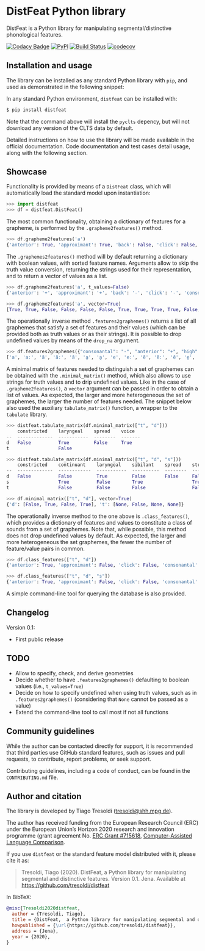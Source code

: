 # DistFeat Python library

DistFeat is a Python library for manipulating segmental/distinctive phonological features.


[![Codacy Badge](https://api.codacy.com/project/badge/Grade/aee2598d1c6d4e92aa2984a4703a7918)](https://app.codacy.com/manual/tresoldi/distfeat?utm_source=github.com&utm_medium=referral&utm_content=tresoldi/distfeat&utm_campaign=Badge_Grade_Dashboard)
[![PyPI](https://img.shields.io/pypi/v/distfeat.svg)](https://pypi.org/project/distfeat)
[![Build Status](https://travis-ci.org/tresoldi/distfeat.svg?branch=master)](https://travis-ci.org/tresoldi/distfeat)
[![codecov](https://codecov.io/gh/tresoldi/distfeat/branch/master/graph/badge.svg)](https://codecov.io/gh/tresoldi/distfeat)

## Installation and usage

The library can be installed as any standard Python library with
`pip`, and used as demonstrated in the following snippet:

In any standard Python environment, `distfeat` can be installed with:

```bash
$ pip install distfeat
```

Note that the command above will install the `pyclts` depency, but will not download
any version of the CLTS data by default.

Detailed instructions on how to use the library will be made available in
the official documentation. Code documentation and test cases detail
usage, along with the following section.

## Showcase

Functionality is provided by means of a `DistFeat` class, which will
automatically load the standard model upon instantiation:

```python
>>> import distfeat
>>> df = distfeat.DistFeat()
```

The most common functionality, obtaining a dictionary of features for a
grapheme, is performed by the `.grapheme2features()` method.

```python
>>> df.grapheme2features('a')
{'anterior': True, 'approximant': True, 'back': False, 'click': False, 'consonantal': False, 'constricted': False, 'continuant': True, 'coronal': True, 'distributed': True, 'dorsal': True, 'high': False, 'labial': False, 'laryngeal': True, 'lateral': False, 'long': None, 'low': True, 'nasal': False, 'pharyngeal': None, 'place': True, 'preaspirated': None, 'preglottalized': None, 'prenasal': None, 'round': None, 'sibilant': False, 'sonorant': True, 'spread': False, 'strident': False, 'syllabic': True, 'tense': True, 'voice': True}
```

The `.graphemes2features()` method will by default returning a dictionary with
boolean values, with sorted feature names. Arguments allow to skip the
truth value conversion, returning the strings used for their representation,
and to return a vector of values as a list.

```python
>>> df.grapheme2features('a', t_values=False)
{'anterior': '+', 'approximant': '+', 'back': '-', 'click': '-', 'consonantal': '-', 'constricted': '-', 'continuant': '+', 'coronal': '+', 'distributed': '+', 'dorsal': '+', 'high': '-', 'labial': '-', 'laryngeal': '+', 'lateral': '-', 'long': '0', 'low': '+', 'nasal': '-', 'pharyngeal': '0', 'place': '+', 'preaspirated': '0', 'preglottalized': '0', 'prenasal': '0', 'round': '0', 'sibilant': '-', 'sonorant': '+', 'spread': '-', 'strident': '-', 'syllabic': '+', 'tense': '+', 'voice': '+'}

>>> df.grapheme2features('a', vector=True)
[True, True, False, False, False, False, True, True, True, True, False, False, True, False, None, True, False, None, True, None, None, None, None, False, True, False, False, True, True, True]
```

The operationally inverse method `.features2graphemes()` returns a list of all
graphemes that satisfy a set of features and their values (which can be
provided both as truth values or as their strings). It is possible to drop
undefined values by means of the `drop_na` argument.

```python
>>> df.features2graphemes({"consonantal": "-", "anterior": "+", "high": "-"})
['a', 'aː', 'ã', 'ãː', 'ă', 'ḁ', 'a̯', 'e', 'eː', 'ẽ', 'ẽː', 'ĕ', 'e̤', 'e̥', 'e̯', 'æ', 'æː', 'æ̃', 'æ̃ː', 'ø', 'øː', 'ø̃', 'ø̃ː', 'œ', 'œː', 'œ̃', 'œ̃ː', 'ɶ', 'ɶː', 'ɶ̃', 'ɶ̃ː']
```

A minimal matrix of features needed to distinguish a set of graphemes can be
obtained with the `.minimal_matrix()` method, which also allows to use
strings for truth values and to drip undefined values. Like in the
case of `.grapheme2features()`, a `vector` argument can be passed in order
to obtain a list of values. As expected, the
larger and more heterogeneous the set of graphemes, the larger the
number of features needed. The snippet below also used the auxiliary
`tabulate_matrix()` function, a wrapper to the `tabulate` library.

```python
>>> distfeat.tabulate_matrix(df.minimal_matrix(["t", "d"]))
    constricted    laryngeal    spread    voice
--  -------------  -----------  --------  -------
d   False          True         False     True
t                  False

>>> distfeat.tabulate_matrix(df.minimal_matrix(["t", "d", "s"]))
    constricted    continuant    laryngeal    sibilant    spread    strident    voice
--  -------------  ------------  -----------  ----------  --------  ----------  -------
d   False          False         True         False       False     False       True
s                  True          False        True                  True
t                  False         False        False                 False

>>> df.minimal_matrix(["t", "d"], vector=True)
{'d': [False, True, False, True], 't': [None, False, None, None]}
```

The operationally inverse method to the one above is `.class_features()`,
which provides a dictionary of features and values to constitute a class of
sounds from a set of graphemes. Note that, while possible, this method
does not drop undefined values by default. As expected, the larger and more
heterogeneous the set graphemes, the fewer the number of feature/value
pairs in common.

```python
>>> df.class_features(["t", "d"])
{'anterior': True, 'approximant': False, 'click': False, 'consonantal': True, 'continuant': False, 'coronal': True, 'distributed': False, 'dorsal': False, 'labial': False, 'lateral': False, 'nasal': False, 'place': True, 'sibilant': False, 'sonorant': False, 'strident': False, 'syllabic': False, 'tense': False}

>>> df.class_features(["t", "d", "s"])
{'anterior': True, 'approximant': False, 'click': False, 'consonantal': True, 'coronal': True, 'distributed': False, 'dorsal': False, 'labial': False, 'lateral': False, 'nasal': False, 'place': True, 'sonorant': False, 'syllabic': False, 'tense': False}
```

A simple command-line tool for querying the database is also provided.

## Changelog

Version 0.1:
  - First public release

## TODO

- Allow to specify, check, and derive geometries
- Decide whether to have `.features2graphemes()` defaulting to boolean
  values (i.e., `t_values=True`)
- Decide on how to specify undefined when using truth values, such as in
  `.features2graphemes()` (considering that `None` cannot be passed as a
  value)
- Extend the command-line tool to call most if not all functions

## Community guidelines

While the author can be contacted directly for support, it is recommended
that third parties use GitHub standard features, such as issues and
pull requests, to contribute, report problems, or seek support.

Contributing guidelines, including a code of conduct, can be found in
the `CONTRIBUTING.md` file.

## Author and citation

The library is developed by Tiago Tresoldi (tresoldi@shh.mpg.de).

The author has received funding from the European Research Council (ERC)
under the European Union’s Horizon 2020 research and innovation
programme (grant agreement
No. [ERC Grant #715618](https://cordis.europa.eu/project/rcn/206320/factsheet/en),
[Computer-Assisted Language Comparison](https://digling.org/calc/).

If you use `distfeat` or the standard feature model distributed with it,
please cite it as:

> Tresoldi, Tiago (2020). DistFeat, a Python library for manipulating segmental and distinctive features. Version 0.1. Jena. Available at https://github.com/tresoldi/distfeat

In BibTeX:

```bibtex
@misc{Tresoldi2020distfeat,
  author = {Tresoldi, Tiago},
  title = {DistFeat,  a Python library for manipulating segmental and distinctive features. Version 0.1.},
  howpublished = {\url{https://github.com/tresoldi/distfeat}},
  address = {Jena},
  year = {2020},
}
```
